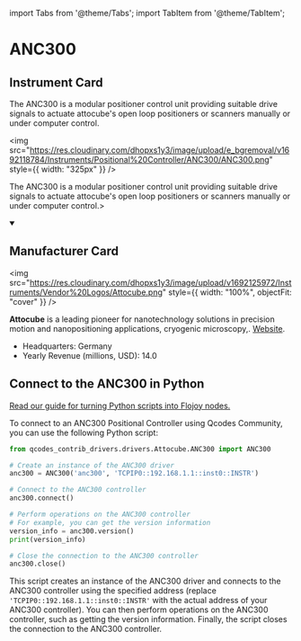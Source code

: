 
import Tabs from '@theme/Tabs';
import TabItem from '@theme/TabItem';

# ANC300

## Instrument Card

<div className="flex">

<div>

The ANC300 is a modular positioner control unit providing suitable drive signals to actuate attocube's open loop positioners or scanners manually or under computer control.

</div>

<img src="https://res.cloudinary.com/dhopxs1y3/image/upload/e_bgremoval/v1692118784/Instruments/Positional%20Controller/ANC300/ANC300.png" style={{ width: "325px" }} />

</div>

The ANC300 is a modular positioner control unit providing suitable drive signals to actuate attocube's open loop positioners or scanners manually or under computer control.>

<details open>
<summary><h2>Manufacturer Card</h2></summary>

<img src="https://res.cloudinary.com/dhopxs1y3/image/upload/v1692125972/Instruments/Vendor%20Logos/Attocube.png" style={{ width: "100%", objectFit: "cover" }} />

**Attocube** is a leading pioneer for nanotechnology solutions in precision motion and nanopositioning applications, cryogenic microscopy,. <a href="https://www.attocube.com/en">Website</a>.

<ul>
  <li>Headquarters: Germany</li>
  <li>Yearly Revenue (millions, USD): 14.0</li>
</ul>
</details>

## Connect to the ANC300 in Python

[Read our guide for turning Python scripts into Flojoy nodes.](https://docs.flojoy.ai/custom-nodes/creating-custom-node/)


<Tabs>
<TabItem value="Qcodes Community" label="Qcodes Community">

To connect to an ANC300 Positional Controller using Qcodes Community, you can use the following Python script:

```python
from qcodes_contrib_drivers.drivers.Attocube.ANC300 import ANC300

# Create an instance of the ANC300 driver
anc300 = ANC300('anc300', 'TCPIP0::192.168.1.1::inst0::INSTR')

# Connect to the ANC300 controller
anc300.connect()

# Perform operations on the ANC300 controller
# For example, you can get the version information
version_info = anc300.version()
print(version_info)

# Close the connection to the ANC300 controller
anc300.close()
```

This script creates an instance of the ANC300 driver and connects to the ANC300 controller using the specified address (replace `'TCPIP0::192.168.1.1::inst0::INSTR'` with the actual address of your ANC300 controller). You can then perform operations on the ANC300 controller, such as getting the version information. Finally, the script closes the connection to the ANC300 controller.

</TabItem>
</Tabs>